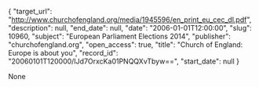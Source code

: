{
  "target_url": "http://www.churchofengland.org/media/1945596/en_print_eu_cec_dl.pdf", 
  "description": null, 
  "end_date": null, 
  "date": "2006-01-01T12:00:00", 
  "slug": 10960, 
  "subject": "European Parliament Elections 2014", 
  "publisher": "churchofengland.org", 
  "open_access": true, 
  "title": "Church of England: Europe is about you", 
  "record_id": "20060101T120000/IJd7OrxcKa01PNQQXvTbyw==", 
  "start_date": null
}

None
